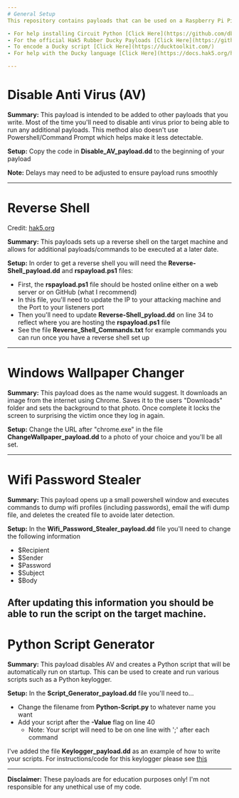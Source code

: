 ```yaml
---
# General Setup 
This repository contains payloads that can be used on a Raspberry Pi Pico using Circuit Python. These payloads can also be used for Hak5 Rubber Ducky's but you'll need to encode the payload instead.

- For help installing Circuit Python [Click Here](https://github.com/dbisu/pico-ducky)
- For the official Hak5 Rubber Ducky Payloads [Click Here](https://github.com/hak5/usbrubberducky-payloads)
- To encode a Ducky script [Click Here](https://ducktoolkit.com/)
- For help with the Ducky language [Click Here](https://docs.hak5.org/hc/en-us/articles/360010555153-Ducky-Script-the-USB-Rubber-Ducky-language)

---
```


# Disable Anti Virus (AV)
**Summary:** This payload is intended to be added to other payloads that you write. Most of the time you'll need to disable anti virus prior to being able to run any additional payloads. This method also doesn't use Powershell/Command Prompt which helps make it less detectable.

**Setup:** Copy the code in **Disable_AV_payload.dd** to the beginning of your payload

**Note:** Delays may need to be adjusted to ensure payload runs smoothly

---

# Reverse Shell
Credit: [hak5.org](https://docs.hak5.org/hc/en-us/articles/360010555233-How-to-Get-a-Reverse-Shell-in-3-Seconds-with-the-USB-Rubber-Ducky)

**Summary:** This payloads sets up a reverse shell on the target machine and allows for additional payloads/commands to be executed at a later date.

**Setup:** In order to get a reverse shell you will need the **Reverse-Shell_payload.dd** and **rspayload.ps1** files:
- First, the **rspayload.ps1** file should be hosted online either on a web server or on GitHub (what I recommend)
- In this file, you'll need to update the IP to your attacking machine and the Port to your listeners port
- Then you'll need to update **Reverse-Shell_pyload.dd** on line 34 to reflect where you are hosting the **rspayload.ps1** file
- See the file **Reverse_Shell_Commands.txt** for example commands you can run once you have a reverse shell set up
---

# Windows Wallpaper Changer
**Summary:** This payload does as the name would suggest. It downloads an image from the internet using Chrome. Saves it to the users "Downloads" folder and sets the background to that photo. Once complete it locks the screen to surprising the victim once they log in again.

**Setup:** Change the URL after "chrome.exe" in the file **ChangeWallpaper_payload.dd** to a photo of your choice and you'll be all set.

---
# Wifi Password Stealer
**Summary:** This payload opens up a small powershell window and executes commands to dump wifi profiles (including passwords), email the wifi dump file, and deletes the created file to avoide later detection.

**Setup:** In the **Wifi_Password_Stealer_payload.dd** file you'll need to change the following information
- $Recipient
- $Sender
- $Password
- $Subject
- $Body

After updating this information you should be able to run the script on the target machine.
---
# Python Script Generator
**Summary:** This payload disables AV and creates a Python script that will be automatically run on startup. This can be used to create and run various scripts such as a Python keylogger.

**Setup:** In the **Script_Generator_payload.dd** file you'll need to...
- Change the filename from **Python-Script.py** to whatever name you want
- Add your script after the **-Value** flag on line 40
  - Note: Your script will need to be on one line with ';' after each command

I've added the file **Keylogger_payload.dd** as an example of how to write your scripts. For instructions/code for this keylogger please see [this](https://github.com/TylerPaplham/Python-Projects)

---
**Disclaimer:** These payloads are for education purposes only! I'm not responsible for any unethical use of my code.




